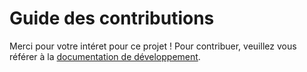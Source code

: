# Guide des contributions

Merci pour votre intéret pour ce projet ! Pour contribuer, veuillez vous référer à la [documentation de développement](./docs/fr).
